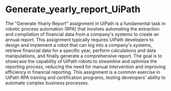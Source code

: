 # Generate_yearly_report_UiPath
The "Generate Yearly Report" assignment in UiPath is a fundamental task in robotic process automation (RPA) that involves automating the extraction and compilation of financial data from a company's systems to create an annual report. This assignment typically requires UiPath developers to design and implement a robot that can log into a company's systems, retrieve financial data for a specific year, perform calculations and data manipulations, and finally generate a comprehensive report. The goal is to showcase the capability of UiPath robots to streamline and optimize the reporting process, reducing the need for manual intervention and improving efficiency in financial reporting. This assignment is a common exercise in UiPath RPA training and certification programs, testing developers' ability to automate complex business processes.
